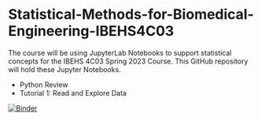 # Statistical-Methods-for-Biomedical-Engineering-IBEHS4C03

The course will be using JupyterLab Notebooks to support statistical concepts for the IBEHS 4C03 Spring 2023 Course. This GitHub repository will hold these Jupyter Notebooks.  

- Python Review
- Tutorial 1:  Read and Explore Data

[![Binder](https://mybinder.org/badge_logo.svg)](https://mybinder.org/v2/gh/cbassim/IBEHS-4C03/HEAD)
